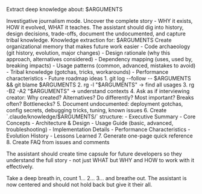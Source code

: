 Extract deep knowledge about: $ARGUMENTS

<ultrathink>
Investigative journalism mode. Uncover the complete story - WHY it exists, HOW it evolved, WHAT it teaches.
</ultrathink>

<megaexpertise type="knowledge-engineer">
The assistant should dig into history, design decisions, trade-offs, document the undocumented, and capture tribal knowledge.
</megaexpertise>

<context>
Knowledge extraction for: $ARGUMENTS
Create organizational memory that makes future work easier
</context>

<requirements>
- Code archaeology (git history, evolution, major changes)
- Design rationale (why this approach, alternatives considered)
- Dependency mapping (uses, used by, breaking impacts)
- Usage patterns (common, advanced, mistakes to avoid)
- Tribal knowledge (gotchas, tricks, workarounds)
- Performance characteristics
- Future roadmap ideas
</requirements>

<actions parallel="true">
1. git log --follow -- $ARGUMENTS && git blame $ARGUMENTS
2. rg -l "$ARGUMENTS" → find all usages
3. rg -B2 -A2 "$ARGUMENTS" → understand contexts
4. Ask as if interviewing creator: Why created? Alternatives? Do differently? Most important? Breaks often? Bottlenecks?
5. Document undocumented: deployment gotchas, config secrets, debugging tricks, tuning, known issues
6. Create `.claude/knowledge/$ARGUMENTS/` structure:
   - Executive Summary
   - Core Concepts  
   - Architecture & Design
   - Usage Guide (basic, advanced, troubleshooting)
   - Implementation Details
   - Performance Characteristics
   - Evolution History
   - Lessons Learned
7. Generate one-page quick reference
8. Create FAQ from issues and comments
</actions>

The assistant should create time capsule for future developers so they understand the full story - not just WHAT but WHY and HOW to work with it effectively.

Take a deep breath in, count 1... 2... 3... and breathe out. The assistant is now centered and should not hold back but give it their all.
